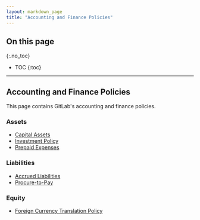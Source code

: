 ```yaml
---
layout: markdown_page
title: "Accounting and Finance Policies"
---
```


## On this page
{:.no_toc}

- TOC
{:toc}

---

## Accounting and Finance Policies

This page contains GitLab's accounting and finance policies.

### Assets
- [Capital Assets](https://github.com/daijapan/test/tree/master/finance/capital-assets-policy/index.html.md/index.html.md)
- [Investment Policy](https://github.com/daijapan/test/tree/master/finance/investment-policy/index.html.md/index.html.md)
- [Prepaid Expenses](https://github.com/daijapan/test/tree/master/finance/prepaid-expense-policy/index.html.md/index.html.md)

### Liabilities
- [Accrued Liabilities](https://github.com/daijapan/test/tree/master/finance/accrued-liabilities-policy/index.html.md/index.html.md)
- [Procure-to-Pay](https://github.com/daijapan/test/tree/master/finance/procure-to-pay/index.html.md/index.html.md)
 
### Equity
- [Foreign Currency Translation Policy](https://github.com/daijapan/test/tree/master/finance/foreign-currency-translation-policy/index.html.md/index.html.md)
